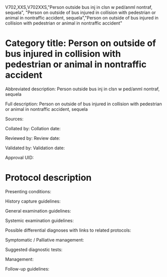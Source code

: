 V702,XXS,V702XXS,"Person outside bus inj in clsn w ped/anml nontraf, sequela", "Person on outside of bus injured in collision with pedestrian or animal in nontraffic accident, sequela","Person on outside of bus injured in collision with pedestrian or animal in nontraffic accident"
# Category title: Person on outside of bus injured in collision with pedestrian or animal in nontraffic accident

Abbreviated description: Person outside bus inj in clsn w ped/anml nontraf, sequela

Full description: Person on outside of bus injured in collision with pedestrian or animal in nontraffic accident, sequela

Sources:

Collated by:
Collation date:

Reviewed by:
Review date:

Validated by:
Validation date:

Approval UID:

# Protocol description

Presenting conditions:

History capture guidelines:

General examination guidelines:

Systemic examination guidelines:

Possible differential diagnoses with links to related protocols:

Symptomatic / Palliative management:

Suggested diagnostic tests:

Management:

Follow-up guidelines:
